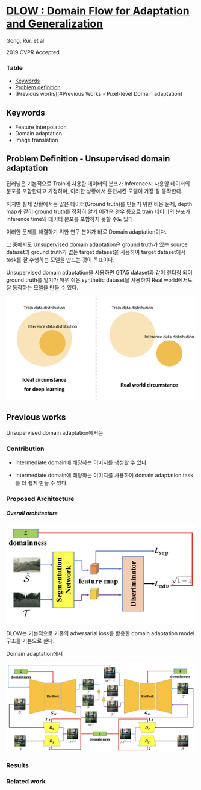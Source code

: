 # [DLOW : Domain Flow for Adaptation and Generalization](http://openaccess.thecvf.com/content_CVPR_2019/papers/Gong_DLOW_Domain_Flow_for_Adaptation_and_Generalization_CVPR_2019_paper.pdf)

Gong, Rui, et al 

2019 CVPR Accepted

### Table

+ [Keywords](#Keywords)
+ [Problem definition](#Problem-Definition-Unsupervised-domain-adaptation)
+ [Previous works](#Previous Works - Pixel-level Domain adaptation)





## Keywords

+ Feature interpolation
+ Domain adaptation
+ Image translation



## Problem Definition - Unsupervised domain adaptation

딥러닝은 기본적으로 Train에 사용한 데이터의 분포가 Inference시 사용할 데이터의 분포를 포함한다고 가정하며, 이러한 상황에서 훈련시킨 모델이 가장 잘 동작한다. 

하지만 실제 상황에서는 많은 데이터(Ground truth)를 만들기 위한 비용 문제, depth map과 같이 ground truth를 정확히 알기 어려운 경우 등으로 train 데이터의 분포가 inference time의 데이터 분포를 포함하지 못할 수도 있다. 

이러한 문제를 해결하기 위한 연구 분야가 바로 Domain adaptation이다.

그 중에서도 Unsupervised domain adaptation은 ground truth가 있는 source dataset과 ground truth가 없는 target dataset을 사용하여 target dataset에서 task를 잘 수행하는 모델을 만드는 것이 목표이다. 

Unsupervised domain adaptation을 사용하면 GTA5 dataset과 같이 렌더링 되어 ground truth를 알기가 매우 쉬운 synthetic dataset을 사용하여 Real world에서도 잘 동작하는 모델을 만들 수 있다.



![image-Why_DA_needs](./img/Why_DA_needs.png)



## Previous works

Unsupervised domain adaptation에서는





### Contribution

+ Intermediate domain에 해당하는 이미지를 생성할 수 있다

+ Intermediate domain에 해당하는 이미지를 사용하여 domain adaptation task를 더 쉽게 만들 수 있다.

  

### Proposed Architecture

#####  Overall architecture

![image-Overall_architexture](./img/Overall_architecture.png)

DLOW는 기본적으로 기존의 adversarial loss를 활용한 domain adaptation model 구조를 기본으로 한다.

Domain adaptation에서 





![image-Interpolation_architexture](./img/Interpolation_architecture.png)





### Results



### Related work





